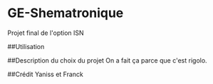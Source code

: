 # GE-Shematronique
Projet final de l'option ISN

##Utilisation

##Description du choix du projet
On a fait ça parce que c'est rigolo.

##Crédit
Yaniss et Franck
